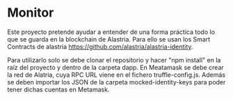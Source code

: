 # Monitor
Este proyecto pretende ayudar a entender de una forma práctica todo lo que se guarda en la blockchain de Alastria.
Para ello se usan los Smart Contracts de alastria https://github.com/alastria/alastria-identity.

Para utilizarlo solo se debe clonar el repositorio y hacer "npm install" en la raíz del proyecto y dentro de la carpeta dapp.
En Meatamask se debe crear la red de Alatria, cuya RPC URL viene en el fichero truffle-config.js.
Además se deben importar los JSON de la carpeta mocked-identity-keys para poder tener dichas cuentas en Metamask.
